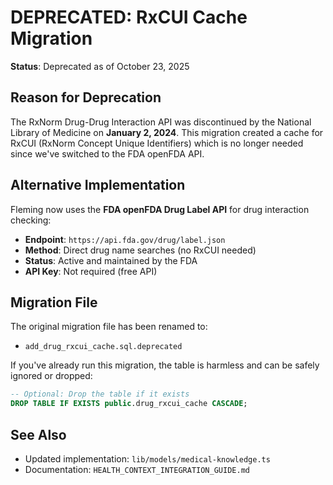 # DEPRECATED: RxCUI Cache Migration

**Status**: Deprecated as of October 23, 2025

## Reason for Deprecation

The RxNorm Drug-Drug Interaction API was discontinued by the National Library of Medicine on **January 2, 2024**. This migration created a cache for RxCUI (RxNorm Concept Unique Identifiers) which is no longer needed since we've switched to the FDA openFDA API.

## Alternative Implementation

Fleming now uses the **FDA openFDA Drug Label API** for drug interaction checking:
- **Endpoint**: `https://api.fda.gov/drug/label.json`
- **Method**: Direct drug name searches (no RxCUI needed)
- **Status**: Active and maintained by the FDA
- **API Key**: Not required (free API)

## Migration File

The original migration file has been renamed to:
- `add_drug_rxcui_cache.sql.deprecated`

If you've already run this migration, the table is harmless and can be safely ignored or dropped:

```sql
-- Optional: Drop the table if it exists
DROP TABLE IF EXISTS public.drug_rxcui_cache CASCADE;
```

## See Also

- Updated implementation: `lib/models/medical-knowledge.ts`
- Documentation: `HEALTH_CONTEXT_INTEGRATION_GUIDE.md`
